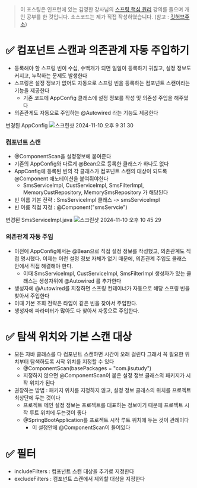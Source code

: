 > 이 포스팅은 인프런에 있는 김영한 강사님의 [스프링 핵심 원리](https://www.inflearn.com/course/%EC%8A%A4%ED%94%84%EB%A7%81-%ED%95%B5%EC%8B%AC-%EC%9B%90%EB%A6%AC-%EA%B8%B0%EB%B3%B8%ED%8E%B8) 강의를 들으며 개인 공부를 한 것입니다. 
> 소스코드는 제가 직접 작성하였습니다. (참고 : [깃허브주소](https://github.com/Jisu-Shin/jisutudy))

# ✅ 컴포넌트 스캔과 의존관계 자동 주입하기

- 등록해야 할 스프링 빈이 수십, 수백개가 되면 일일이 등록하기 귀찮고, 설정 정보도 커지고, 누락하는 문제도 발생한다
- 스프링은 설정 정보가 없어도 자동으로 스프링 빈을 등록하는 컴포넌트 스캔이라는 기능을 제공한다
	- 기존 코드에 AppConfig 클래스에 설정 정보를 작성 및 의존성 주입을 해주었다
- 의존관게도 자동으로 주입하는 @Autowired 라는 기능도 제공한다


변경된 AppConfig
![스크린샷 2024-11-10 오후 9 31 30](https://github.com/user-attachments/assets/2c71970d-ec49-4bd0-af09-f2b194ca9a3e)
### 컴포넌트 스캔
- @ComponentScan을 설정정보에 붙여준다
- 기존의 AppConfig와 다르게 @Bean으로 등록한 클래스가 하나도 없다
- AppConfig에 등록된 빈의 각 클래스가 컴포넌트 스캔의 대상이 되도록 @Component 애노테이션을 붙여줘야한다
	- SmsServiceImpl, CustServiceImpl, SmsFilterImpl, MemoryCustRepository, MemorySmsRepository 가 해당된다
- 빈 이름 기본 전략 : SmsServiceImpl 클래스 -> smsServiceImpl
- 빈 이름 직접 지정 : @Component("smsServcie")


변경된 SmsServiceImpl.java
![스크린샷 2024-11-10 오후 10 45 29](https://github.com/user-attachments/assets/2c5e93e0-204c-46e1-81d3-3bfa3ec65118)

### 의존관계 자동 주입
- 이전에 AppConfig에서는 @Bean으로 직접 설정 정보를 작성했고, 의존관계도 직접 명시했다. 이제는 이런 설정 정보 자체가 없기 때문에, 의존관계 주입도 클래스 안에서 직접 해결해야 한다.
	-  이때 SmsServiceImpl, CustServiceImpl, SmsFilterImpl 생성자가 있는 클래스는 생성자위에 @Autowired 를 추가한다
- 생성자에 @Autowired를 지정하면 스프링 컨테이너가 자동으로 해당 스프링 빈을 찾아서 주입한다
- 이때 기본 조회 전략은 타입이 같은 빈을 찾아서 주입한다.
- 생성자에 파라미터가 많아도 다 찾아서 자동으로 주입한다.

# ✅ 탐색 위치와 기본 스캔 대상
- 모든 자바 클래스를 다 컴포넌트 스캔하면 시간이 오래 걸린다 그래서 꼭 필요한 위치부터 탐색하도록 시작 위치를 지정할 수 있다
	- @ComponentScan(basePackages = "com.jisutudy")
	- 지정하지 않으면 @ComponentScan이 붙은 설정 정보 클래스의 패키지가 시작 위치가 된다
- 권장하는 방법 : 패키지 위치를 지정하지 않고, 설정 정보 클래스의 위치를 프로젝트 최상단에 두는 것이다
	- 프로젝트 메인 설정 정보는 프로젝트를 대표하는 정보이기 때문에 프로젝트 시작 루트 위치에 두는것이 좋다
	- @SpringBootApplication를 프로젝트 시작 루트 위치에 두는 것이 관례이다
		- 이 설정안에 @ComponentScan이 들어있다


# ✅ 필터
- includeFilters : 컴포넌트 스캔 대상을 추가로 지정한다
- excludeFilters : 컴포넌트 스캔에서 제외할 대상을 지정한다